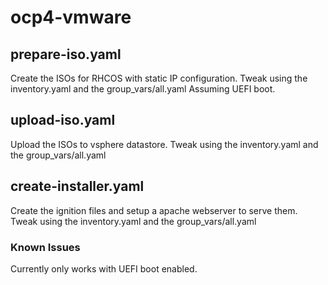 # ocp4-vmware
## prepare-iso.yaml
Create the ISOs for RHCOS with static IP configuration. Tweak using the inventory.yaml and the group_vars/all.yaml
Assuming UEFI boot.

## upload-iso.yaml
Upload the ISOs to vsphere datastore. Tweak using the inventory.yaml and the group_vars/all.yaml

## create-installer.yaml
Create the ignition files and setup a apache webserver to serve them. Tweak using the inventory.yaml and the group_vars/all.yaml

### Known Issues
Currently only works with UEFI boot enabled.
